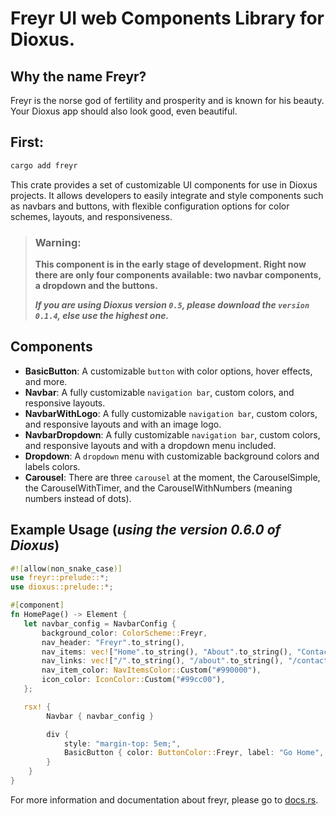 # Freyr UI web Components Library for Dioxus.

## Why the name Freyr?

Freyr is the norse god of fertility and prosperity and is known for his beauty. Your Dioxus app should also look good,
even beautiful.

## **First**:
```bash
cargo add freyr
```

This crate provides a set of customizable UI components for use in Dioxus projects.
It allows developers to easily integrate and style components such as navbars and buttons,
with flexible configuration options for color schemes, layouts, and responsiveness.

> ### **Warning:**
> **This component is in the early stage of development. Right now there are only four components available: two navbar
components, a dropdown and the buttons.**
>
> **_If you are using Dioxus version ```0.5```, please download the ```version 0.1.4```, else use the highest one._**

## Components

- **BasicButton**: A customizable `button` with color options, hover effects, and more.
- **Navbar**: A fully customizable `navigation bar`, custom colors, and responsive layouts.
- **NavbarWithLogo**: A fully customizable `navigation bar`, custom colors, and responsive layouts and with an image logo.
- **NavbarDropdown**: A fully customizable `navigation bar`, custom colors, and responsive layouts and with a dropdown menu included.
- **Dropdown**: A `dropdown` menu with customizable background colors and labels colors.
- **Carousel**: There are three `carousel` at the moment, the CarouselSimple, the CarouselWithTimer, and the CarouselWithNumbers (meaning numbers instead of dots).

## Example Usage (_using the version 0.6.0 of Dioxus_)

 ```rust
 #![allow(non_snake_case)]
use freyr::prelude::*;
use dioxus::prelude::*;

#[component]
fn HomePage() -> Element {
    let navbar_config = NavbarConfig {
        background_color: ColorScheme::Freyr,
        nav_header: "Freyr".to_string(),
        nav_items: vec!["Home".to_string(), "About".to_string(), "Contact".to_string()],
        nav_links: vec!["/".to_string(), "/about".to_string(), "/contact".to_string()],
        nav_item_color: NavItemsColor::Custom("#990000"),
        icon_color: IconColor::Custom("#99cc00"),
    };

    rsx! {
         Navbar { navbar_config }

         div {
             style: "margin-top: 5em;",
             BasicButton { color: ButtonColor::Freyr, label: "Go Home", link: ButtonUrl { url: "/".to_string() } }
         }
     }
}
 ```

For more information and documentation about freyr, please go to [docs.rs](https://docs.rs/freyr/latest/freyr/).